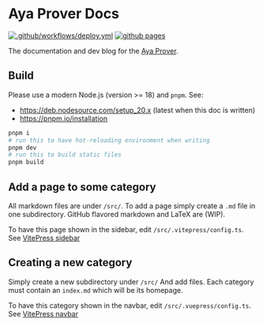 # Aya Prover Docs

[![.github/workflows/deploy.yml](https://github.com/aya-prover/aya-prover-docs/actions/workflows/deploy.yml/badge.svg)](https://github.com/aya-prover/aya-prover-docs/actions/workflows/deploy.yml)
[![github pages](https://github.com/aya-prover/aya-prover.github.io/actions/workflows/pages/pages-build-deployment/badge.svg)](https://github.com/aya-prover/aya-prover.github.io/actions/workflows/pages/pages-build-deployment)

The documentation and dev blog for the [Aya Prover].

## Build

Please use a modern Node.js (version >= 18) and `pnpm`. See:

+ <https://deb.nodesource.com/setup_20.x> (latest when this doc is written)
+ <https://pnpm.io/installation>

```sh
pnpm i
# run this to have hot-reloading environment when writing
pnpm dev
# run this to build static files
pnpm build
```

[Aya Prover]: https://github.com/aya-prover/aya-dev

## Add a page to some category

All markdown files are under `/src/`. To add a page simply create a `.md` file in one subdirectory. GitHub flavored markdown and LaTeX are (WIP).

To have this page shown in the sidebar, edit `/src/.vitepress/config.ts`.
See [VitePress sidebar](https://vitepress.vuejs.org/guide/theme-sidebar#sidebar)

## Creating a new category

Simply create a new subdirectory under `/src/` And add files. Each category must contain an `index.md` which will be its homepage.

To have this category shown in the navbar, edit `/src/.vuepress/config.ts`.
See [VitePress navbar](https://vitepress.vuejs.org/guide/theme-nav#nav)


